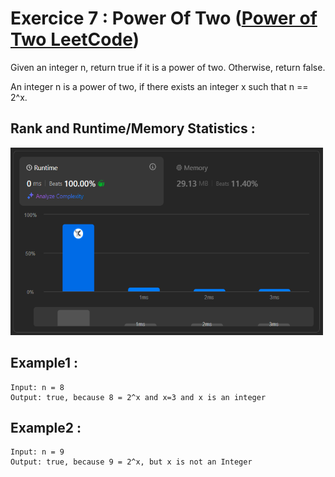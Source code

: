 # Exercice 7 : Power Of Two ([Power of Two LeetCode](https://leetcode.com/problems/power-of-two/description/))

Given an integer n, return true if it is a power of two. Otherwise, return false.

An integer n is a power of two, if there exists an integer x such that n == 2^x.

## Rank and Runtime/Memory Statistics :  

<img src="../../assets/PowerOfTwo.png" alt="Runtime and Memory Statistics" width="500" height="300"/>

## Example1 : 

    Input: n = 8
    Output: true, because 8 = 2^x and x=3 and x is an integer   

## Example2 : 

    Input: n = 9
    Output: true, because 9 = 2^x, but x is not an Integer    
